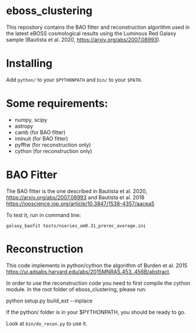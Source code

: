 # eboss_clustering

This repository contains the BAO fitter and reconstruction algorithm used in
the latest eBOSS cosmological results using the Luminous Red Galaxy sample 
(Bautista et al. 2020, https://arxiv.org/abs/2007.08993).

# Installing

Add `python/` to your `$PYTHONPATH` and `bin/` to your `$PATH`.

# Some requirements:

- numpy, scipy
- astropy 
- camb (for BAO fitter)
- iminuit (for BAO fitter)
- pyfftw (for reconstruction only)
- cython (for reconstruction only)

# BAO Fitter

The BAO fitter is the one described in Bautista et al. 2020, https://arxiv.org/abs/2007.08993 and Bautista et al. 2018 https://iopscience.iop.org/article/10.3847/1538-4357/aacea5

To test it, run in command line:

`galaxy_baofit tests/nseries_om0.31_prerec_average.ini`


# Reconstruction

This code implements in python/cython the algorithm of Burden et al. 2015 https://ui.adsabs.harvard.edu/abs/2015MNRAS.453..456B/abstract.

In order to use the reconstruction code you need to first compile the cython module. In the root folder of eboss_clustering, please run:

python setup.py build_ext --inplace

If the python/ folder is in your $PYTHONPATH, you should be ready to go. 

Look at `bin/do_recon.py` to use it.





